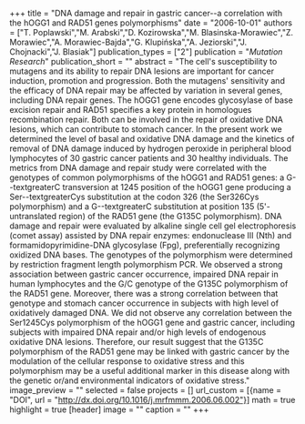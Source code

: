 +++
title = "DNA damage and repair in gastric cancer--a correlation with the hOGG1 and RAD51 genes polymorphisms"
date = "2006-10-01"
authors = ["T. Poplawski","M. Arabski","D. Kozirowska","M. Blasinska-Morawiec","Z. Morawiec","A. Morawiec-Bajda","G. Klupińska","A. Jeziorski","J. Chojnacki","J. Blasiak"]
publication_types = ["2"]
publication = "_Mutation Research_"
publication_short = ""
abstract = "The cell's susceptibility to mutagens and its ability to repair DNA lesions are important for cancer induction, promotion and progression. Both the mutagens' sensitivity and the efficacy of DNA repair may be affected by variation in several genes, including DNA repair genes. The hOGG1 gene encodes glycosylase of base excision repair and RAD51 specifies a key protein in homologues recombination repair. Both can be involved in the repair of oxidative DNA lesions, which can contribute to stomach cancer. In the present work we determined the level of basal and oxidative DNA damage and the kinetics of removal of DNA damage induced by hydrogen peroxide in peripheral blood lymphocytes of 30 gastric cancer patients and 30 healthy individuals. The metrics from DNA damage and repair study were correlated with the genotypes of common polymorphisms of the hOGG1 and RAD51 genes: a G--textgreaterC transversion at 1245 position of the hOGG1 gene producing a Ser--textgreaterCys substitution at the codon 326 (the Ser326Cys polymorphism) and a G--textgreaterC substitution at position 135 (5'-untranslated region) of the RAD51 gene (the G135C polymorphism). DNA damage and repair were evaluated by alkaline single cell gel electrophoresis (comet assay) assisted by DNA repair enzymes: endonuclease III (Nth) and formamidopyrimidine-DNA glycosylase (Fpg), preferentially recognizing oxidized DNA bases. The genotypes of the polymorphism were determined by restriction fragment length polymorphism PCR. We observed a strong association between gastric cancer occurrence, impaired DNA repair in human lymphocytes and the G/C genotype of the G135C polymorphism of the RAD51 gene. Moreover, there was a strong correlation between that genotype and stomach cancer occurrence in subjects with high level of oxidatively damaged DNA. We did not observe any correlation between the Ser1245Cys polymorphism of the hOGG1 gene and gastric cancer, including subjects with impaired DNA repair and/or high levels of endogenous oxidative DNA lesions. Therefore, our result suggest that the G135C polymorphism of the RAD51 gene may be linked with gastric cancer by the modulation of the cellular response to oxidative stress and this polymorphism may be a useful additional marker in this disease along with the genetic or/and environmental indicators of oxidative stress."
image_preview = ""
selected = false
projects = []
url_custom = [{name = "DOI", url = "http://dx.doi.org/10.1016/j.mrfmmm.2006.06.002"}]
math = true
highlight = true
[header]
image = ""
caption = ""
+++

